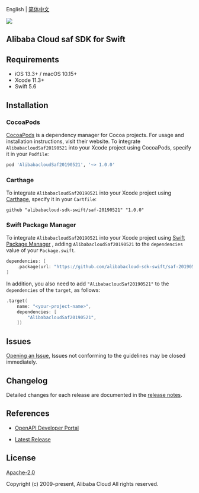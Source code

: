 English | [简体中文](README-CN.md)

![](https://aliyunsdk-pages.alicdn.com/icons/AlibabaCloud.svg)

## Alibaba Cloud saf SDK for Swift

## Requirements

- iOS 13.3+ / macOS 10.15+
- Xcode 11.3+
- Swift 5.6

## Installation

### CocoaPods

[CocoaPods](https://cocoapods.org) is a dependency manager for Cocoa projects. For usage and installation instructions, visit their website. To integrate `AlibabacloudSaf20190521` into your Xcode project using CocoaPods, specify it in your `Podfile`:

```ruby
pod 'AlibabacloudSaf20190521', '~> 1.0.0'
```

### Carthage

To integrate `AlibabacloudSaf20190521` into your Xcode project using [Carthage](https://github.com/Carthage/Carthage), specify it in your `Cartfile`:

```ogdl
github "alibabacloud-sdk-swift/saf-20190521" "1.0.0"
```

### Swift Package Manager

To integrate `AlibabacloudSaf20190521` into your Xcode project using [Swift Package Manager](https://swift.org/package-manager/) , adding `AlibabacloudSaf20190521` to the `dependencies` value of your `Package.swift`.

```swift
dependencies: [
    .package(url: "https://github.com/alibabacloud-sdk-swift/saf-20190521.git", from: "1.0.0")
]
```

In addition, you also need to add `"AlibabacloudSaf20190521"` to the `dependencies` of the `target`, as follows:

```swift
.target(
    name: "<your-project-name>",
    dependencies: [
        "AlibabacloudSaf20190521",
    ])
```

## Issues

[Opening an Issue](https://github.com/alibabacloud-sdk-swift/saf-20190521/issues/new), Issues not conforming to the guidelines may be closed immediately.

## Changelog

Detailed changes for each release are documented in the [release notes](./ChangeLog.txt).

## References

* [OpenAPI Developer Portal](https://next.api.alibabacloud.com/home)
- [Latest Release](https://github.com/alibabacloud-sdk-swift/saf-20190521)

## License

[Apache-2.0](http://www.apache.org/licenses/LICENSE-2.0)

Copyright (c) 2009-present, Alibaba Cloud All rights reserved.
